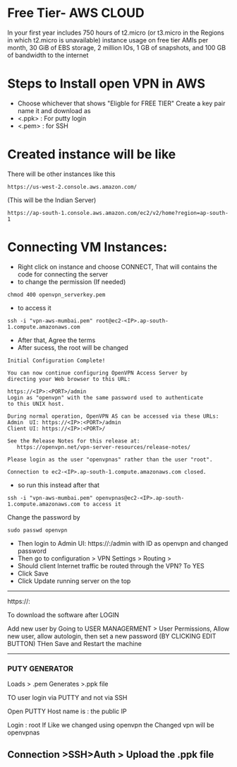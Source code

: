 # Free Tier- AWS CLOUD
In your first year includes 750 hours of t2.micro (or t3.micro in the Regions in which t2.micro is unavailable) instance usage on free tier AMIs per month, 30 GiB of EBS storage, 2 million IOs, 1 GB of snapshots, and 100 GB of bandwidth to the internet


# Steps to Install open VPN in AWS
- Choose whichever that shows "Eligble for FREE TIER"
Create a key pair name it <somekey> and download as 
- <.ppk> : For putty login 
- <.pem> : for SSH

# Created instance will be like
There will be other instances like this

```console
https://us-west-2.console.aws.amazon.com/ 
```
(This will be the Indian Server)
```console
https://ap-south-1.console.aws.amazon.com/ec2/v2/home?region=ap-south-1
```
# Connecting VM Instances:

- Right click on instance and choose CONNECT, That will contains the code for connecting the server
- to change the permission (If needed)
```console
chmod 400 openvpn_serverkey.pem 
```
- to access it 
```console
ssh -i "vpn-aws-mumbai.pem" root@ec2-<IP>.ap-south-1.compute.amazonaws.com 
```
- After that, Agree the terms
- After sucess, the root will be changed

```console
Initial Configuration Complete!

You can now continue configuring OpenVPN Access Server by
directing your Web browser to this URL:

https://<IP>:<PORT>/admin
Login as "openvpn" with the same password used to authenticate
to this UNIX host.

During normal operation, OpenVPN AS can be accessed via these URLs:
Admin  UI: https://<IP>:<PORT>/admin
Client UI: https://<IP>:<PORT>/

See the Release Notes for this release at:
   https://openvpn.net/vpn-server-resources/release-notes/

Please login as the user "openvpnas" rather than the user "root".

Connection to ec2-<IP>.ap-south-1.compute.amazonaws.com closed.
```

- so run this instead after that
```console
ssh -i "vpn-aws-mumbai.pem" openvpnas@ec2-<IP>.ap-south-1.compute.amazonaws.com to access it 
```

Change the password by
```console
sudo passwd openvpn
```
- Then login to Admin  UI: https://<IP>:<PORT>/admin with ID as openvpn and changed password
- Then go to configuration > VPN Settings > Routing >
- Should client Internet traffic be routed through the VPN? To YES
- Click Save
- Click Update running server on the top

---
https://<IP>:<PORT>

To download the software after LOGIN


Add new user by
Going to USER MANAGERMENT > User Permissions, Allow new user, allow autologin, then set a new password (BY CLICKING EDIT BUTTON)
THen Save and Restart the machine

---
### PUTY GENERATOR 

Loads > .pem
Generates >.ppk file


TO user login via PUTTY and not via SSH

Open PUTTY 
Host name is : the public IP


Login : root 
If Like we changed using openvpn
the Changed vpn will be openvpnas


Connection >SSH>Auth > Upload the .ppk file
---
